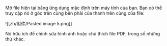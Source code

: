 Mở file hiện tại bằng ứng dụng mặc định trên máy tính của bạn. Bạn có thể truy cập nó ở góc trên cùng bên phải của thanh trên cùng của file:

![[zh/附件/Pasted image 5.png]]

Nó hữu ích để chỉnh sửa hình ảnh hoặc chú thích file PDF, trong số những thứ khác.
